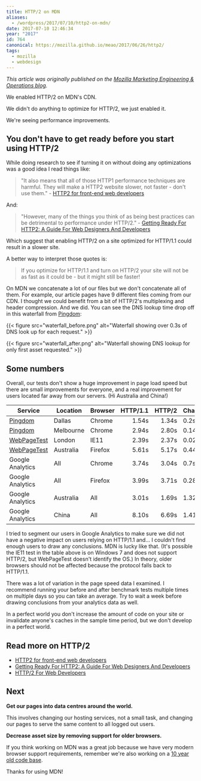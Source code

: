 ```yaml
---
title: HTTP/2 on MDN
aliases:
  - /wordpress/2017/07/10/http2-on-mdn/
date: 2017-07-10 12:46:34
year: "2017"
id: 764
canonical: https://mozilla.github.io/meao/2017/06/26/http2/
tags:
  - mozilla
  - webdesign
---
```


_This article was originally published on the [Mozilla Marketing Engineering & Operations blog](https://mozilla.github.io/meao/2017/06/26/http2/)._

We enabled HTTP/2 on MDN's CDN.

We didn't do anything to optimize for HTTP/2, we just enabled it.

We're seeing performance improvements.

## You don't have to get ready before you start using HTTP/2

While doing research to see if turning it on without doing any optimizations was a good idea I read things like:

> "It also means that all of those HTTP1 performance techniques are harmful.  They will make a HTTP2 website slower, not faster - don't use them." - [HTTP2 for front-end web developers](https://mattwilcox.net/web-development/http2-for-front-end-web-developers)

And:

> "However, many of the things you think of as being best practices can be detrimental to performance under HTTP/2." - [Getting Ready For HTTP2: A Guide For Web Designers And Developers](https://www.smashingmagazine.com/2016/02/getting-ready-for-http2/)

Which suggest that enabling HTTP/2 on a site optimized for HTTP/1.1 could result in a slower site.

A better way to interpret those quotes is:

> If you optimize for HTTP/1.1 and turn on HTTP/2 your site will not be as fast as it could be - but it might still be faster!

On MDN we concatenate a lot of our files but we don't concatenate all of them. For example, our article pages have 9 different files coming from our CDN. I thought we could benefit from a bit of HTTP/2's multiplexing and header compression. And we did. You can see the DNS lookup time drop off in this waterfall from [Pingdom](https://tools.pingdom.com/):

{{< figure src="waterfall_before.png" alt="Waterfall showing over 0.3s of DNS look up for each request." >}}

{{< figure src="waterfall_after.png" alt="Waterfall showing DNS lookup for only first asset requested." >}}

## Some numbers

Overall, our tests don't show a huge improvement in page load speed but there are small improvements for everyone, and a real improvement for users located far away from our servers. (Hi Australia and China!)

| Service | Location | Browser | HTTP/1.1 | HTTP/2 | Change |
|---|---|---|---:|---:|---|
| [Pingdom](https://tools.pingdom.com/) | Dallas | Chrome | 1.54s | 1.34s | 0.2s |
| [Pingdom](https://tools.pingdom.com/) | Melbourne | Chrome | 2.94s | 2.80s | 0.14s |
| [WebPageTest](http://www.webpagetest.org/) | London | IE11 | 2.39s | 2.37s | 0.02s |
| [WebPageTest](http://www.webpagetest.org/) | Australia | Firefox | 5.61s | 5.17s| 0.44s |
| Google Analytics | All | Chrome | 3.74s | 3.04s | 0.7s |
| Google Analytics | All | Firefox | 3.99s | 3.71s | 0.28s |
| Google Analytics | Australia | All | 3.01s | 1.69s | 1.32s |
| Google Analytics | China | All | 8.10s | 6.69s | 1.41s |

I tried to segment our users in Google Analytics to make sure we did not have a negative impact on users relying on HTTP/1.1 and... I couldn't find enough users to draw any conclusions. MDN is lucky like that. (It's possible the IE11 test in the table above is on Windows 7 and does not support HTTP/2, but WebPageTest doesn't identify the OS.) In theory, older browsers should not be affected because the protocol falls back to HTTP/1.1.

There was a lot of variation in the page speed data I examined. I recommend running your before and after benchmark tests multiple times on multiple days so you can take an average. Try to wait a week before drawing conclusions from your analytics data as well.

In a perfect world you don't increase the amount of code on your site or invalidate anyone's caches in the sample time period, but we don't develop in a perfect world.

## Read more on HTTP/2

- [HTTP2 for front-end web developers](https://mattwilcox.net/web-development/http2-for-front-end-web-developers)
- [Getting Ready For HTTP2: A Guide For Web Designers And Developers](https://www.smashingmagazine.com/2016/02/getting-ready-for-http2/)
- [HTTP/2 For Web Developers](https://blog.cloudflare.com/http-2-for-web-developers/)

## Next

**Get our pages into data centres around the world.**

This involves changing our hosting services, not a small task, and changing our pages to serve the same content to all logged out users.

**Decrease asset size by removing support for older browsers.**

If you think working on MDN was a great job because we have very modern browser support requirements, remember we're also working on a [10 year old code base](https://developer.mozilla.org/en-US/docs/MDN_at_ten/History_of_MDN).

Thanks for using MDN!
